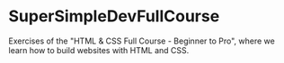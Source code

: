 # SuperSimpleDevFullCourse
Exercises of the "HTML &amp; CSS Full Course - Beginner to Pro", where we learn how to build websites with HTML and CSS.
